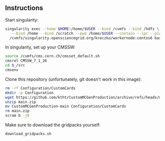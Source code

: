 ## Instructions

Start singularity:
```bash
singularity exec --home $HOME:/home/$USER --bind /cvmfs --bind /hdfs \
   --bind /home --bind /scratch --pwd /home/$USER --contain --ipc --pid \
  /cvmfs/singularity.opensciencegrid.org/kreczko/workernode:centos6 bash
```

In singularity, set up your CMSSW:
```bash
source /cvmfs/cms.cern.ch/cmsset_default.sh
cmsrel CMSSW_7_1_26
cd $_/src
cmsenv
```

Clone this repository (unfortunately, git doesn't work in this image):
```bash
rm -rf Configuration/CustomCards
mkdir -p Configuration
wget https://github.com/ktht/CustomMCGenProduction/archive/refs/heads/main.zip
unzip main.zip
mv CustomMCGenProduction-main Configuration/CustomCards
rm main.zip
scram b -j8
```

Make sure to download the gridpacks yourself:
```bash
download_gridpacks.sh
```
